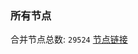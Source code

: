 ### 所有节点
合并节点总数: `29524`
[节点链接](https://github.com/qjlxg/586/raw/refs/heads/master/sub/sub_merge_base64.txt)


